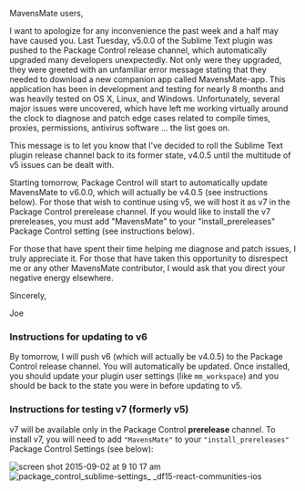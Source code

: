 MavensMate users,

I want to apologize for any inconvenience the past week and a half may have caused you. Last Tuesday, v5.0.0 of the Sublime Text plugin was pushed to the Package Control release channel, which automatically upgraded many developers unexpectedly. Not only were they upgraded, they were greeted with an unfamiliar error message stating that they needed to download a new companion app called MavensMate-app. This application has been in development and testing for nearly 8 months and was heavily tested on OS X, Linux, and Windows. Unfortunately, several major issues were uncovered, which have left me working virtually around the clock to diagnose and patch edge cases related to compile times, proxies, permissions, antivirus software ... the list goes on. 

This message is to let you know that I've decided to roll the Sublime Text plugin release channel back to its former state, v4.0.5 until the multitude of v5 issues can be dealt with.

Starting tomorrow, Package Control will start to automatically update MavensMate to v6.0.0, which will actually be v4.0.5 (see instructions below). For those that wish to continue using v5, we will host it as v7 in the Package Control prerelease channel. If you would like to install the v7 prereleases, you must add "MavensMate" to your "install_prereleases" Package Control setting (see instructions below).

For those that have spent their time helping me diagnose and patch issues, I truly appreciate it. For those that have taken this opportunity to disrespect me or any other MavensMate contributor, I would ask that you direct your negative energy elsewhere.

Sincerely,

Joe

### Instructions for updating to v6

By tomorrow, I will push v6 (which will actually be v4.0.5) to the Package Control release channel. You will automatically be updated. Once installed, you should update your plugin user settings (like `mm_workspace`) and you should be back to the state you were in before updating to v5.

### Instructions for testing v7 (formerly v5)

v7 will be available only in the Package Control **prerelease** channel. To install v7, you will need to add `"MavensMate"` to your `"install_prereleases"` Package Control Settings (see below):

![screen shot 2015-09-02 at 9 10 17 am](https://cloud.githubusercontent.com/assets/54157/9632003/79242b02-5152-11e5-8672-d91bb549cee6.png)
![package_control_sublime-settings_ _df15-react-communities-ios](https://cloud.githubusercontent.com/assets/54157/9632015/8cf6d800-5152-11e5-925e-627995a4aef5.png)
